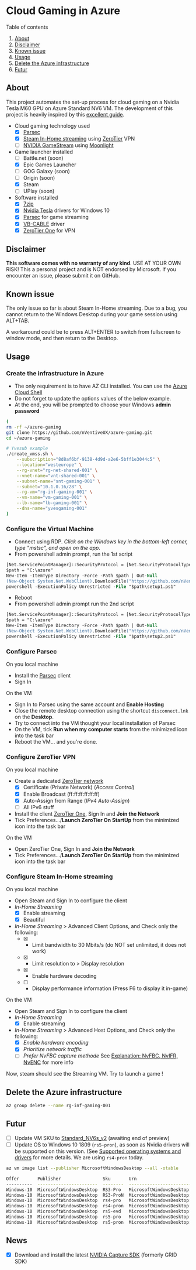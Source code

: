 #  Cloud Gaming in Azure

Table of contents

  1. [About](#about)
  2. [Disclaimer](#disclaimer)
  3. [Known issue](#known-issue)
  4. [Usage](#usage)
  5. [Delete the Azure infrastructure](#delete-the-azure-infrastructure)
  6. [Futur](#futur)

## About

This project automates the set-up process for cloud gaming on a Nvidia Tesla M60 GPU on Azure Standard NV6 VM.
The development of this project is heavily inspired by this [excellent guide](https://link.medium.com/wXD4ZJWb5T).

* Cloud gaming technology used
  * [x] [Parsec](https://parsecgaming.com/)
  * [x] [Steam In-Home streaming](https://support.steampowered.com/kb_cat.php?id=112) using [ZeroTier](https://www.zerotier.com/) VPN
  * [ ] [NVIDIA GameStream](https://support-shield.nvidia.com/gamestream-user-guide) using [Moonlight](https://moonlight-stream.org/)

* Game launcher installed
  * [ ] Battle.net (soon)
  * [x] Epic Games Launcher
  * [ ] GOG Galaxy (soon)
  * [ ] Origin (soon)
  * [x] Steam
  * [ ] UPlay (soon)

* Software installed
  * [x] [7zip](https://www.7-zip.org/)
  * [x] [Nvidia Tesla](https://www.nvidia.com/Download/processFind.aspx?psid=75&pfid=783&osid=57&lid=1&whql=1&lang=en-us) drivers for Windows 10
  * [x] [Parsec](https://parsecgaming.com/) for game streaming
  * [x] [VB-CABLE](https://www.vb-audio.com/Cable/) driver
  * [x] [ZeroTier One](https://www.zerotier.com/) for VPN

## Disclaimer

**This software comes with no warranty of any kind**. USE AT YOUR OWN RISK! This a personal project and is NOT endorsed by Microsoft. If you encounter an issue, please submit it on GitHub.

## Known issue

The only issue so far is about Steam In-Home streaming. Due to a bug, you cannot return to the Windows Desktop during your game session using ALT+TAB.

A workaround could be to press ALT+ENTER to switch from fullscreen to window mode, and then return to the Desktop.

## Usage

### Create the infrastructure in Azure

* The only requirement is to have AZ CLI installed. You can use the [Azure Cloud Shell](https://shell.azure.com/)
* Do not forget to update the options values of the below example.
* At the end, you will be prompted to choose your Windows **admin password**

```bash
(
rm -rf ~/azure-gaming
git clone https://github.com/nVentiveUX/azure-gaming.git
cd ~/azure-gaming

# Yvesub example
./create_vmss.sh \
    --subscription="8d8af6bf-9138-4d9d-a2e6-5bff1e3044c5" \
    --location="westeurope" \
    --rg-vnet="rg-net-shared-001" \
    --vnet-name="vnt-shared-001" \
    --subnet-name="snt-gaming-001" \
    --subnet="10.1.0.16/28" \
    --rg-vm="rg-inf-gaming-001" \
    --vm-name="vm-gaming-001" \
    --lb-name="lb-gaming-001" \
    --dns-name="yvesgaming-001"
)
```

### Configure the Virtual Machine

* Connect using RDP. *Click on the Windows key in the bottom-left corner, type "mstsc", and open on the app.*
* From powershell admin prompt, run the 1st script

```ps
[Net.ServicePointManager]::SecurityProtocol = [Net.SecurityProtocolType]::Tls12
$path = "C:\azure"
New-Item -ItemType Directory -Force -Path $path | Out-Null
(New-Object System.Net.WebClient).DownloadFile("https://github.com/nVentiveUX/azure-gaming/raw/master/setup1.ps1", "$path\setup1.ps1")
powershell -ExecutionPolicy Unrestricted -File "$path\setup1.ps1"
```

* Reboot
* From powershell admin prompt run the 2nd script

```ps
[Net.ServicePointManager]::SecurityProtocol = [Net.SecurityProtocolType]::Tls12
$path = "C:\azure"
New-Item -ItemType Directory -Force -Path $path | Out-Null
(New-Object System.Net.WebClient).DownloadFile("https://github.com/nVentiveUX/azure-gaming/raw/master/setup2.ps1", "$path\setup2.ps1")
powershell -ExecutionPolicy Unrestricted -File "$path\setup2.ps1"
```

### Configure Parsec

On you local machine
* Install the [Parsec](https://parsecgaming.com/downloads) client
* Sign In

On the VM
* Sign In to Parsec using the same account and **Enable Hosting**
* Close the remote desktop connection using the shortcut ```disconnect.lnk``` on the **Desktop**.
* Try to connect into the VM thought your local installation of Parsec
* On the VM, tick **Run when my computer starts** from the minimized icon into the task bar
* Reboot the VM... and you're done.

### Configure ZeroTier VPN

On you local machine
* Create a dedicated [ZeroTier network](https://my.zerotier.com/network)
  * [x] Certificate (Private Network) (_Access Control_)
  * [x] Enable Broadcast (ff:ff:ff:ff:ff:ff)
  * [x] Auto-Assign from Range (_IPv4 Auto-Assign_)
  * [ ] All IPv6 stuff
* Install the client [ZeroTier One](https://download.zerotier.com/dist/ZeroTier%20One.msi), Sign In and  **Join the Network**
* Tick Preferences.../**Launch ZeroTier On StartUp** from the minimized icon into the task bar

On the VM
* Open ZeroTier One, Sign In and **Join the Network**
* Tick Preferences.../**Launch ZeroTier On StartUp** from the minimized icon into the task bar

### Configure Steam In-Home streaming

On you local machine
* Open Steam and Sign In to configure the client
* _In-Home Streaming_
  * [x] Enable streaming
  * [x] Beautiful
* _In-Home Streaming_ > Advanced Client Options, and Check only the following:
  * [x] - Limit bandwidth to 30 Mbits/s (do NOT set unlimited, it does not work)
  * [x] - Limit resolution to > Display resolution
  * [x] - Enable hardware decoding
  * [ ] - Display performance information (Press F6 to display it in-game)

On the VM
* Open Steam and Sign In to configure the client
* _In-Home Streaming_
  * [x] Enable streaming
* _In-Home Streaming_ > Advanced Host Options, and Check only the following:
  * [x] _Enable hardware encoding_
  * [x] _Prioritize network traffic_
  * [ ] _Prefer NvFBC capture methode_ See [Explanation: NvFBC, NvIFR, NvENC](https://steamcommunity.com/groups/homestream/discussions/0/451850849186356998/#c451850849191050105) for more info

Now, steam should see the Streaming VM. Try to launch a game !

## Delete the Azure infrastructure

```bash
az group delete --name rg-inf-gaming-001
```

## Futur

* [ ] Update VM SKU to [Standard_NV6s_v2](https://docs.microsoft.com/en-us/azure/virtual-machines/windows/sizes-gpu#nvv2-series-preview) (awaiting end of preview)
* [ ] Update OS to Windows 10 1809 (```rs5-pron```), as soon as Nvidia drivers will be supported on this version. (See [Supported operating systems and drivers](https://docs.microsoft.com/en-us/azure/virtual-machines/windows/n-series-driver-setup#supported-operating-systems-and-drivers) for more details. We are using ```rs4-pron``` today.
```bash
az vm image list --publisher MicrosoftWindowsDesktop --all -otable

Offer       Publisher                Sku       Urn                                                       Version
----------  -----------------------  --------  --------------------------------------------------------  ------------
Windows-10  MicrosoftWindowsDesktop  RS3-Pro   MicrosoftWindowsDesktop:Windows-10:RS3-Pro:16299.904.65   16299.904.65
Windows-10  MicrosoftWindowsDesktop  RS3-ProN  MicrosoftWindowsDesktop:Windows-10:RS3-ProN:16299.904.65  16299.904.65
Windows-10  MicrosoftWindowsDesktop  rs4-pro   MicrosoftWindowsDesktop:Windows-10:rs4-pro:17134.523.65   17134.523.65
Windows-10  MicrosoftWindowsDesktop  rs4-pron  MicrosoftWindowsDesktop:Windows-10:rs4-pron:17134.523.65  17134.523.65
Windows-10  MicrosoftWindowsDesktop  rs5-evd   MicrosoftWindowsDesktop:Windows-10:rs5-evd:17763.253.67   17763.253.67
Windows-10  MicrosoftWindowsDesktop  rs5-pro   MicrosoftWindowsDesktop:Windows-10:rs5-pro:17763.253.65   17763.253.65
Windows-10  MicrosoftWindowsDesktop  rs5-pron  MicrosoftWindowsDesktop:Windows-10:rs5-pron:17763.253.67  17763.253.67
```

## News

* [x] Download and install the latest [NVIDIA Capture SDK](https://developer.nvidia.com/capture-sdk) (formerly GRID SDK)

